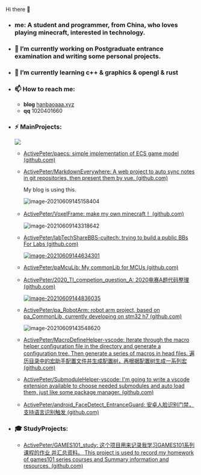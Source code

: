 Hi there 👋

- ### me: A student and programmer, from China, who loves playing minecraft, interested in technology.

- ### 🔭 I’m currently working on Postgraduate entrance examination and writing some personal projects. 

- ### 🌱 I’m currently learning c++ & graphics & opengl & rust 

- ### 📫 How to reach me:

  - **blog**   [hanbaoaaa.xyz](https://hanbaoaaa.xyz)
  - **qq** 1020401660

- ### ⚡ MainProjects: 

  ![](https://github-readme-stats.vercel.app/api?username=ActivePeter)

  - [ActivePeter/paecs: simple implementation of ECS game model (github.com)](https://github.com/ActivePeter/paecs)

  - [ActivePeter/MarkdownEverywhere: A web project to auto sync notes in git repositories, then present them by vue. (github.com)](https://github.com/ActivePeter/MarkdownEverywhere)

    My blog is using this.

    ![image-20210609145158404](https://hanbaoaaa.xyz/tuchuang/images/2021/06/09/image-20210609145158404.png)

  - [ActivePeter/VoxelFrame: make my own minecraft！ (github.com)](https://github.com/ActivePeter/VoxelFrame)

    ![image-20210609143318642](https://hanbaoaaa.xyz/tuchuang/images/2021/06/09/image-20210609143318642.png)

  - [ActivePeter/labTechShareBBS-cuitech: trying to build a public BBs For Labs (github.com)](https://github.com/ActivePeter/labTechShareBBS-cuitech)

    [![image-20210609144634301](https://hanbaoaaa.xyz/tuchuang/images/2021/06/09/image-20210609144634301.png)](http://cuit.echoiot.com/)

  - [ActivePeter/paMcuLib: My commonLib for MCUs (github.com)](https://github.com/ActivePeter/paMcuLib)

  - [ActivePeter/2020_TI_competion_question_A: 2020电赛A题代码整理 (github.com)](https://github.com/ActivePeter/2020_TI_competion_question_A)

    [![image-20210609144836035](https://hanbaoaaa.xyz/tuchuang/images/2021/06/09/image-20210609144836035.png)](https://www.bilibili.com/video/BV1uA411j7Ti)

  - [ActivePeter/pa_RobotArm: robot arm project, based on pa_CommonLib, currently developing on stm32 h7 (github.com)](https://github.com/ActivePeter/pa_RobotArm)

    ![image-20210609143548620](https://hanbaoaaa.xyz/tuchuang/images/2021/06/09/image-20210609143548620.png)

  - [ActivePeter/MacroDefineHelper-vscode: Iterate through the macro helper configuration file in the directory and generate a configuration tree. Then generate a series of macros in head files. 遍历目录中的宏助手配置文件并生成配置树，再根据配置树生成一系列宏 (github.com)](https://github.com/ActivePeter/MacroDefineHelper-vscode)

  - [ActivePeter/SubmoduleHelper-vscode: I'm going to write a vscode extension available to choose needed submodules and auto load them, just like some package manager. (github.com)](https://github.com/ActivePeter/SubmoduleHelper-vscode)

  - [ActivePeter/android_FaceDetect_EntranceGuard: 安卓人脸识别门禁，支持语言识别触发 (github.com)](https://github.com/ActivePeter/android_FaceDetect_EntranceGuard)

- ### 🎓 StudyProjects:

  - [ActivePeter/GAMES101_study: 这个项目用来记录我学习GAMES101系列课程的作业 并汇总资料。 This project is used to record my homework of games101 series courses and Summary information and resources. (github.com)](https://github.com/ActivePeter/GAMES101_study)

  

